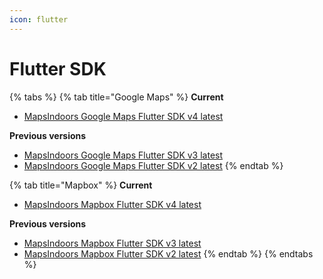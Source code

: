 ```yaml
---
icon: flutter
---
```


# Flutter SDK

{% tabs %}
{% tab title="Google Maps" %}
**Current**

* [MapsIndoors Google Maps Flutter SDK v4 latest](https://pub.dev/documentation/mapsindoors_mapbox/4.0.1/)

**Previous versions**

* [MapsIndoors Google Maps Flutter SDK v3 latest](https://pub.dev/documentation/mapsindoors_googlemaps/3.1.3/)
* [MapsIndoors Google Maps Flutter SDK v2 latest](https://pub.dev/documentation/mapsindoors_googlemaps/2.1.3/)
{% endtab %}

{% tab title="Mapbox" %}
**Current**

* [MapsIndoors Mapbox Flutter SDK v4 latest](https://pub.dev/documentation/mapsindoors_googlemaps/4.0.1/)

**Previous versions**

* [MapsIndoors Mapbox Flutter SDK v3 latest](https://pub.dev/documentation/mapsindoors_mapbox/3.1.3/)
* [MapsIndoors Mapbox Flutter SDK v2 latest](https://pub.dev/documentation/mapsindoors_mapbox/2.1.3/)
{% endtab %}
{% endtabs %}
